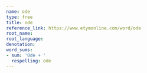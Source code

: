 ```yaml
---
name: ode
type: free
title: ode
reference_link: https://www.etymonline.com/word/ode
root_name: 
root_language: 
denotation: 
word_sums:
- sum: 'Ode + '
  respelling: ode
---
```

